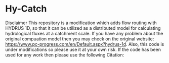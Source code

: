 # Hy-Catch
Disclaimer
This repository is a modification which adds flow routing with HYDRUS 1D, so that it can be utilized as a distributed model for calculating hydrological fluxes at a catchment scale. 
If you have any problem about the original compuation model then you may check on the original website: https://www.pc-progress.com/en/Default.aspx?hydrus-1d. Also, this code is under modifications so please use it at your own risk. If the code has been used for any work then please use the following Citation: 
